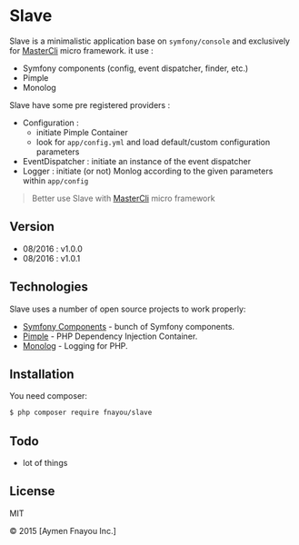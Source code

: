 Slave
=====

Slave is a minimalistic application base on `symfony/console` and exclusively for [MasterCli] micro framework. it use :

  - Symfony components (config, event dispatcher, finder, etc.)
  - Pimple
  - Monolog

Slave have some pre registered providers :

  - Configuration : 
    - initiate Pimple Container
    - look for `app/config.yml` and load default/custom configuration parameters
  - EventDispatcher : initiate an instance of the event dispatcher
  - Logger : initiate (or not) Monlog according to the given parameters within `app/config`

> Better use Slave with [MasterCli] micro framework

## Version
  - 08/2016 : v1.0.0
  - 08/2016 : v1.0.1

## Technologies

Slave uses a number of open source projects to work properly:

* [Symfony Components] - bunch of Symfony components.
* [Pimple] - PHP Dependency Injection Container.
* [Monolog] - Logging for PHP.

## Installation

You need composer:

```sh
$ php composer require fnayou/slave
```

## Todo

 - lot of things

## License

MIT


© 2015 [Aymen Fnayou Inc.]


   [Aymen Fnayou]: <https://aymen-fnayou.com>
   [MasterCli]: <https://github.com/fnayou/master-cli>
   [Symfony Components]: <http://symfony.com/fr/components>
   [Pimple]: <http://pimple.sensiolabs.org/>
   [Monolog]: <https://github.com/Seldaek/monolog>

